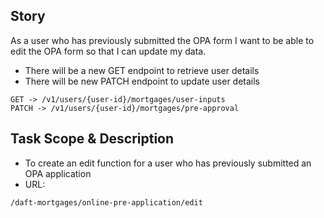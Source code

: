 ## Story
As a user who has previously submitted the OPA form I want to be able to edit the OPA form so that I can update my data.

* There will be a new GET endpoint to retrieve user details
* There will be new PATCH endpoint to update user details

```
GET -> /v1/users/{user-id}/mortgages/user-inputs
PATCH -> /v1/users/{user-id}/mortgages/pre-approval

```

## Task Scope & Description
* To create an edit function for a user who has previously submitted an OPA application
* URL:
```
/daft-mortgages/online-pre-application/edit
```


